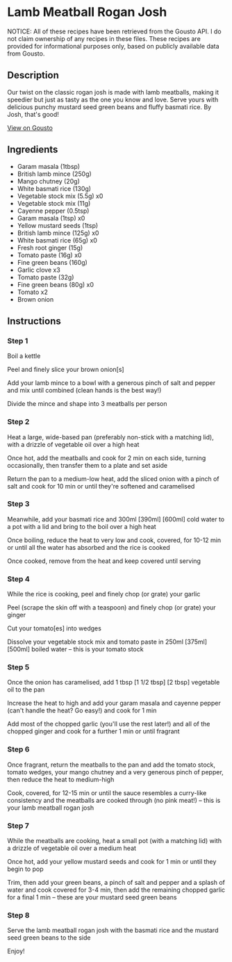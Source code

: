 # Lamb Meatball Rogan Josh

NOTICE: All of these recipes have been retrieved from the Gousto API. I do not claim ownership of any recipes in these files. These recipes are provided for informational purposes only, based on publicly available data from Gousto.

## Description

Our twist on the classic rogan josh is made with lamb meatballs, making it speedier but just as tasty as the one you know and love. Serve yours with delicious punchy mustard seed green beans and fluffy basmati rice. By Josh, that's good! 

[View on Gousto](https://www.gousto.co.uk/recipes/cookbook/lamb-meatball-rogan-josh)

## Ingredients

- Garam masala (1tbsp)
- British lamb mince (250g)
- Mango chutney (20g)
- White basmati rice (130g)
- Vegetable stock mix (5.5g) x0
- Vegetable stock mix (11g)
- Cayenne pepper (0.5tsp)
- Garam masala (1tsp) x0
- Yellow mustard seeds (1tsp)
- British lamb mince (125g) x0
- White basmati rice (65g) x0
- Fresh root ginger (15g)
- Tomato paste (16g) x0
- Fine green beans (160g)
- Garlic clove x3
- Tomato paste (32g)
- Fine green beans (80g) x0
- Tomato x2
- Brown onion

## Instructions


### Step 1

Boil a kettle

Peel and finely slice your brown onion[s]

Add your lamb mince to a bowl with a generous pinch of salt and pepper and mix until combined (clean hands is the best way!)

Divide the mince and shape into 3 meatballs per person


### Step 2

Heat a large, wide-based pan (preferably non-stick with a matching lid), with a drizzle of vegetable oil over a high heat

Once hot, add the meatballs and cook for 2 min on each side, turning occasionally, then transfer them to a plate and set aside

Return the pan to a medium-low heat, add the sliced onion with a pinch of salt and cook for 10 min or until they're softened and caramelised


### Step 3

Meanwhile, add your basmati rice and 300ml <span class="text-purple">[390ml]</span> <span class="text-danger">[600ml]</span> cold water to a pot with a lid and bring to the boil over a high heat

Once boiling, reduce the heat to very low and cook, covered, for 10-12 min or until all the water has absorbed and the rice is cooked

Once cooked, remove from the heat and keep covered until serving


### Step 4

While the rice is cooking, peel and finely chop (or grate) your garlic

Peel (scrape the skin off with a teaspoon) and finely chop (or grate) your ginger

Cut your tomato[es] into wedges

Dissolve your vegetable stock mix and tomato paste in 250ml <span class="text-purple">[375ml]</span> <span class="text-danger">[500ml]</span> boiled water – this is your tomato stock


### Step 5

Once the onion has caramelised, add 1 tbsp <span class="text-purple">[1 1/2 tbsp]</span> <span class="text-danger">[2 tbsp]</span> vegetable oil to the pan

Increase the heat to high and add your garam masala and cayenne pepper (can't handle the heat? Go easy!) and cook for 1 min

Add most of the chopped garlic (you'll use the rest later!) and all of the chopped ginger and cook for a further 1 min or until fragrant


### Step 6

Once fragrant, return the meatballs to the pan and add the tomato stock, tomato wedges, your mango chutney and a very generous pinch of pepper, then reduce the heat to medium-high

Cook, covered, for 12-15 min or until the sauce resembles a curry-like consistency and the meatballs are cooked through (no pink meat!) – this is your lamb meatball rogan josh


### Step 7

While the meatballs are cooking, heat a small pot (with a matching lid) with a drizzle of vegetable oil over a medium heat

Once hot, add your yellow mustard seeds and cook for 1 min or until they begin to pop

Trim, then add your green beans, a pinch of salt and pepper and a splash of water and cook covered for 3-4 min, then add the remaining chopped garlic for a final 1 min – these are your mustard seed green beans

### Step 8

Serve the lamb meatball rogan josh with the basmati rice and the mustard seed green beans to the side

Enjoy!


